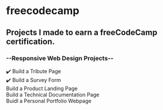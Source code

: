 # freecodecamp
## Projects I made to earn a freeCodeCamp certification.

### --Responsive Web Design Projects--

✔️ Build a Tribute Page <br>
✔️ Build a Survey Form <br>
Build a Product Landing Page <br>
Build a Technical Documentation Page <br>
Buidl a Personal Portfolio Webpage <br>

